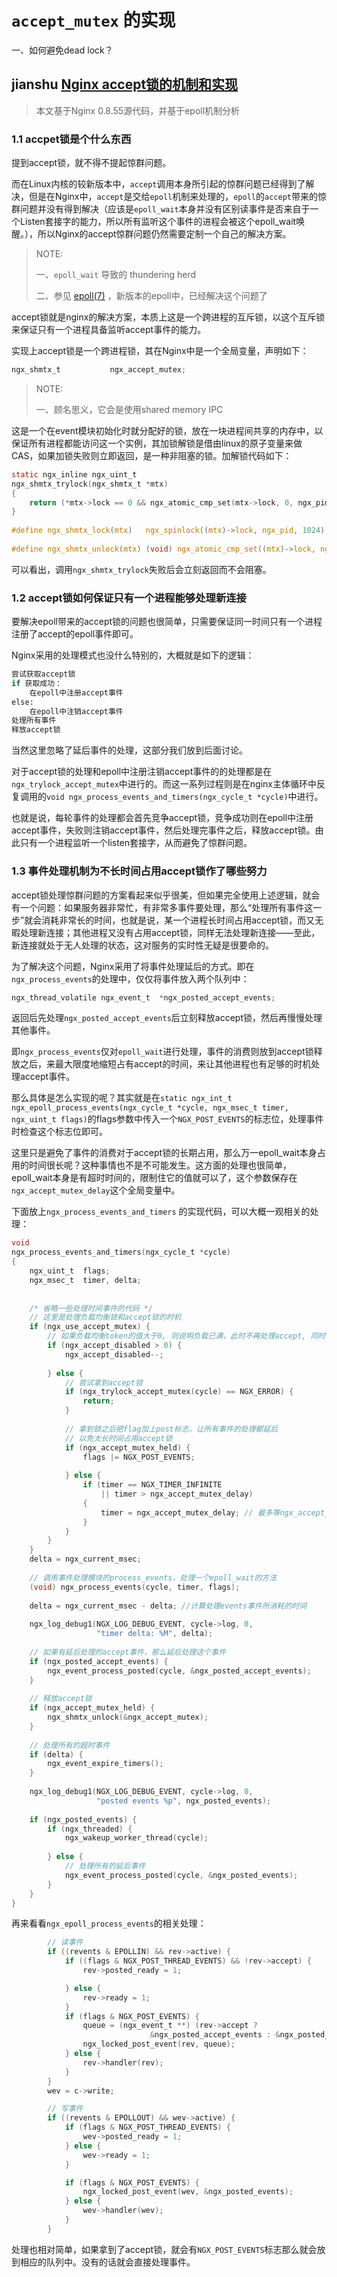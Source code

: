# `accept_mutex` 的实现

一、如何避免dead lock？

## jianshu [Nginx accept锁的机制和实现](https://www.jianshu.com/p/3bac42c50444)

> 本文基于Nginx 0.8.55源代码，并基于epoll机制分析

### 1.1 accpet锁是个什么东西

提到accept锁，就不得不提起惊群问题。

而在Linux内核的较新版本中，`accept`调用本身所引起的惊群问题已经得到了解决，但是在Nginx中，`accept`是交给`epoll`机制来处理的，`epoll`的`accept`带来的惊群问题并没有得到解决（应该是`epoll_wait`本身并没有区别读事件是否来自于一个Listen套接字的能力，所以所有监听这个事件的进程会被这个epoll_wait唤醒。），所以Nginx的accept惊群问题仍然需要定制一个自己的解决方案。

> NOTE: 
>
> 一、`epoll_wait` 导致的 thundering herd
>
> 二、参见 [epoll(7)](https://man7.org/linux/man-pages/man7/epoll.7.html) ，新版本的epoll中，已经解决这个问题了

accept锁就是nginx的解决方案，本质上这是一个跨进程的互斥锁，以这个互斥锁来保证只有一个进程具备监听accept事件的能力。

实现上accept锁是一个跨进程锁，其在Nginx中是一个全局变量，声明如下：



```c
ngx_shmtx_t           ngx_accept_mutex;
```

> NOTE: 
>
> 一、顾名思义，它会是使用shared memory IPC

这是一个在event模块初始化时就分配好的锁，放在一块进程间共享的内存中，以保证所有进程都能访问这一个实例，其加锁解锁是借由linux的原子变量来做CAS，如果加锁失败则立即返回，是一种非阻塞的锁。加解锁代码如下：



```c
static ngx_inline ngx_uint_t                                                   
ngx_shmtx_trylock(ngx_shmtx_t *mtx)                                            
{                                                                              
    return (*mtx->lock == 0 && ngx_atomic_cmp_set(mtx->lock, 0, ngx_pid));     
}                                                                              
                                                                               
#define ngx_shmtx_lock(mtx)   ngx_spinlock((mtx)->lock, ngx_pid, 1024)         
                                                                               
#define ngx_shmtx_unlock(mtx) (void) ngx_atomic_cmp_set((mtx)->lock, ngx_pid, 0)
```

可以看出，调用`ngx_shmtx_trylock`失败后会立刻返回而不会阻塞。

### 1.2 accept锁如何保证只有一个进程能够处理新连接

要解决epoll带来的accept锁的问题也很简单，只需要保证同一时间只有一个进程注册了accept的epoll事件即可。

Nginx采用的处理模式也没什么特别的，大概就是如下的逻辑：



```bash
尝试获取accept锁
if 获取成功：
    在epoll中注册accept事件
else:
    在epoll中注销accept事件
处理所有事件
释放accept锁
```

当然这里忽略了延后事件的处理，这部分我们放到后面讨论。

对于accept锁的处理和epoll中注册注销accept事件的的处理都是在`ngx_trylock_accept_mutex`中进行的。而这一系列过程则是在nginx主体循环中反复调用的`void ngx_process_events_and_timers(ngx_cycle_t *cycle)`中进行。

也就是说，每轮事件的处理都会首先竞争accept锁，竞争成功则在epoll中注册accept事件，失败则注销accept事件，然后处理完事件之后，释放accept锁。由此只有一个进程监听一个listen套接字，从而避免了惊群问题。

### 1.3 事件处理机制为不长时间占用accept锁作了哪些努力

accept锁处理惊群问题的方案看起来似乎很美，但如果完全使用上述逻辑，就会有一个问题：如果服务器非常忙，有非常多事件要处理，那么“处理所有事件这一步”就会消耗非常长的时间，也就是说，某一个进程长时间占用accept锁，而又无暇处理新连接；其他进程又没有占用accept锁，同样无法处理新连接——至此，新连接就处于无人处理的状态，这对服务的实时性无疑是很要命的。

为了解决这个问题，Nginx采用了将事件处理延后的方式。即在`ngx_process_events`的处理中，仅仅将事件放入两个队列中：



```c
ngx_thread_volatile ngx_event_t  *ngx_posted_accept_events;                             ngx_thread_volatile ngx_event_t  *ngx_posted_events; 
```

返回后先处理`ngx_posted_accept_events`后立刻释放accept锁，然后再慢慢处理其他事件。

即`ngx_process_events`仅对`epoll_wait`进行处理，事件的消费则放到accept锁释放之后，来最大限度地缩短占有accept的时间，来让其他进程也有足够的时机处理accept事件。

那么具体是怎么实现的呢？其实就是在`static ngx_int_t ngx_epoll_process_events(ngx_cycle_t *cycle, ngx_msec_t timer, ngx_uint_t flags)`的flags参数中传入一个`NGX_POST_EVENTS`的标志位，处理事件时检查这个标志位即可。

这里只是避免了事件的消费对于accept锁的长期占用，那么万一epoll_wait本身占用的时间很长呢？这种事情也不是不可能发生。这方面的处理也很简单，epoll_wait本身是有超时时间的，限制住它的值就可以了，这个参数保存在`ngx_accept_mutex_delay`这个全局变量中。

下面放上`ngx_process_events_and_timers` 的实现代码，可以大概一观相关的处理：



```c
void                                                                           
ngx_process_events_and_timers(ngx_cycle_t *cycle)                              
{                                                                              
    ngx_uint_t  flags;                                                         
    ngx_msec_t  timer, delta;                                                  
              
    
    /* 省略一些处理时间事件的代码 */                                                                               
    // 这里是处理负载均衡锁和accept锁的时机                                    
    if (ngx_use_accept_mutex) {                                                
        // 如果负载均衡token的值大于0, 则说明负载已满，此时不再处理accept, 同时把这个值减一
        if (ngx_accept_disabled > 0) {                                         
            ngx_accept_disabled--;                                             
                                                                               
        } else {                                                               
            // 尝试拿到accept锁                                                
            if (ngx_trylock_accept_mutex(cycle) == NGX_ERROR) {                
                return;                                                        
            }                                                                  
                                                                               
            // 拿到锁之后把flag加上post标志，让所有事件的处理都延后            
            // 以免太长时间占用accept锁                                        
            if (ngx_accept_mutex_held) {                                       
                flags |= NGX_POST_EVENTS;                                      
                                                                               
            } else {                                                           
                if (timer == NGX_TIMER_INFINITE                                
                    || timer > ngx_accept_mutex_delay)                         
                {                                                              
                    timer = ngx_accept_mutex_delay; // 最多等ngx_accept_mutex_delay个毫秒，防止占用太久accept锁
                }                                                              
            }                                                                  
        }                                                                      
    }                                                                                
    delta = ngx_current_msec;                                                  
                                                                               
    // 调用事件处理模块的process_events，处理一个epoll_wait的方法              
    (void) ngx_process_events(cycle, timer, flags);                            
                                                                               
    delta = ngx_current_msec - delta; //计算处理events事件所消耗的时间         
                                                                               
    ngx_log_debug1(NGX_LOG_DEBUG_EVENT, cycle->log, 0,                         
                   "timer delta: %M", delta);                                  
                                                                               
    // 如果有延后处理的accept事件，那么延后处理这个事件                        
    if (ngx_posted_accept_events) {                                            
        ngx_event_process_posted(cycle, &ngx_posted_accept_events);            
    }                                                                          
                                                                               
    // 释放accept锁                                                            
    if (ngx_accept_mutex_held) {                                               
        ngx_shmtx_unlock(&ngx_accept_mutex);                                   
    }                                                                          
                                                                               
    // 处理所有的超时事件                                                      
    if (delta) {                                                               
        ngx_event_expire_timers();                                             
    }                                                                          
                                                                               
    ngx_log_debug1(NGX_LOG_DEBUG_EVENT, cycle->log, 0,                         
                   "posted events %p", ngx_posted_events);                     
                                                                               
    if (ngx_posted_events) {                                                   
        if (ngx_threaded) {                                                    
            ngx_wakeup_worker_thread(cycle);                                   
                                                                               
        } else {                                                               
            // 处理所有的延后事件                                              
            ngx_event_process_posted(cycle, &ngx_posted_events);               
        }                                                                      
    }                                                                          
}                                                                              
```

再来看看`ngx_epoll_process_events`的相关处理：



```c
        // 读事件                                                                                                                                                           
        if ((revents & EPOLLIN) && rev->active) {
            if ((flags & NGX_POST_THREAD_EVENTS) && !rev->accept) {
                rev->posted_ready = 1;

            } else {
                rev->ready = 1;
            }                                                                                                                                                               
            if (flags & NGX_POST_EVENTS) {
                queue = (ngx_event_t **) (rev->accept ?
                               &ngx_posted_accept_events : &ngx_posted_events);
                ngx_locked_post_event(rev, queue);
            } else {
                rev->handler(rev);
            }
        }                                                                                                                                                                   
        wev = c->write;

        // 写事件
        if ((revents & EPOLLOUT) && wev->active) {
            if (flags & NGX_POST_THREAD_EVENTS) {
                wev->posted_ready = 1;
            } else {
                wev->ready = 1;
            }

            if (flags & NGX_POST_EVENTS) {
                ngx_locked_post_event(wev, &ngx_posted_events);
            } else {
                wev->handler(wev);
            }
        }
```

处理也相对简单，如果拿到了accept锁，就会有`NGX_POST_EVENTS`标志那么就会放到相应的队列中。没有的话就会直接处理事件。



